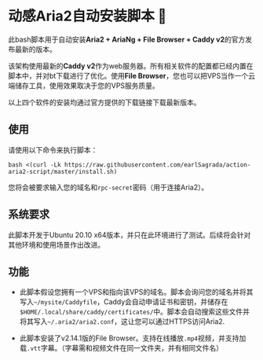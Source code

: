 # 动感Aria2自动安装脚本 🚀

此bash脚本用于自动安装**Aria2 + AriaNg + File Browser + Caddy v2**的官方发布最新的版本。

该架构使用最新的**Caddy v2**作为web服务器。所有相关软件的配置都已经内置在脚本中，并对bt下载进行了优化。使用**File Browser**，您也可以把VPS当作一个云端储存工具，使用效果取决于您的VPS服务质量。

以上四个软件的安装均通过官方提供的下载链接下载最新版本。

## 使用

请使用以下命令来执行脚本：
```
bash <(curl -Lk https://raw.githubusercontent.com/earlSagrada/action-aria2-script/master/install.sh)
```
您将会被要求输入您的域名和```rpc-secret```密码（用于连接Aria2）。

## 系统要求
此脚本开发于Ubuntu 20.10 x64版本，并只在此环境进行了测试。后续将会针对其他环境和使用场景作出改进。

## 功能

* 此脚本假设您拥有一个VPS和指向该VPS的域名。脚本会询问您的域名并将其写入```~/mysite/Caddyfile```，Caddy会自动申请证书和密钥，并储存在```$HOME/.local/share/caddy/certificates/```中。脚本会自动搜索这些文件并将其写入```~/.aria2/aria2.conf```，这让您可以通过HTTPS访问Aria2.

* 此脚本安装了v2.14.1版的File Browser。支持在线播放```.mp4```视频，并支持加载```.vtt```字幕。（字幕需和视频文件在同一文件夹，并有相同文件名）
